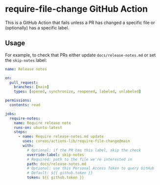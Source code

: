 # require-file-change GitHub Action

This is a GitHub Action that fails unless a PR has changed a specific file or (optionally) has a specific label.

## Usage

For example, to check that PRs either update `docs/release-notes.md` or set the `skip-notes` label:

```yaml
name: Release notes

on:
  pull_request:
    branches: [main]
    types: [opened, synchronize, reopened, labeled, unlabeled]

permissions:
  contents: read

jobs:
  require-notes:
    name: Require release note
    runs-on: ubuntu-latest
    steps:
      - name: Require release-notes.md update
        uses: coreos/actions-lib/require-file-change@main
        with:
          # Optional: if the PR has this label, skip the check
          override-label: skip-notes
          # Required: path to the file we're interested in
          path: docs/release-notes.md
          # Optional: use this Personal Access Token to query GitHub
          # Default: ${{ github.token }}
          token: ${{ github.token }}
```
